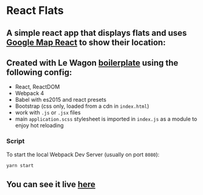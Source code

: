 # React Flats

## A simple react app that displays flats and uses [Google Map React](https://github.com/google-map-react/google-map-react) to show their location:

## Created with Le Wagon [boilerplate](https://github.com/lewagon/react-boilerplate) using the following config:

- React, ReactDOM
- Webpack 4
- Babel with es2015 and react presets
- Bootstrap (css only, loaded from a cdn in `index.html`)
- work with `.js` or `.jsx` files
- main `application.scss` stylesheet is imported in `index.js` as a module to enjoy hot reloading

### Script

To start the local Webpack Dev Server (usually on port `8080`):

```bash
yarn start
```

## You can see it live [here](https://millenevprado.github.io/react-flats/)

